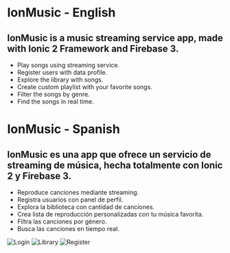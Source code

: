 <p><h1>IonMusic - English</h1></p>
<p><h2>IonMusic is a music streaming service app, made with Ionic 2 Framework and Firebase 3.</h2></p>

- Play songs using streaming service.
- Register users with data profile.
- Explore the library with songs.
- Create custom playlist with your favorite songs.
- Filter the songs by genre.
- Find the songs in real time.

<p><h1>IonMusic - Spanish</h1></p>
<p><h2>IonMusic es una app que ofrece un servicio de streaming de música, hecha totalmente con Ionic 2 y Firebase 3.</h2></p>

- Reproduce canciones mediante streaming.
- Registra usuarios con panel de perfil.
- Explora la biblioteca con cantidad de canciones.
- Crea lista de reproducción personalizadas con tu música favorita.
- Filtra las canciones por género.
- Busca las canciones en tiempo real.

![Login](http://i67.tinypic.com/2czvuxt.jpg) ![Library](http://i66.tinypic.com/idgeg8.jpg) ![Register](http://i66.tinypic.com/2eb8sxj.png)
